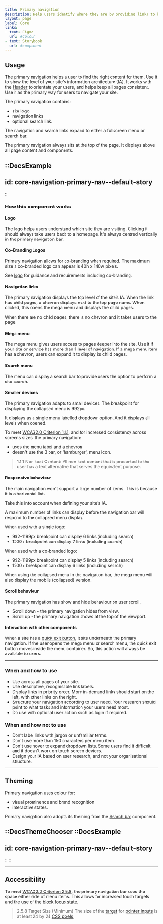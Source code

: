 ```yaml
---
title: Primary navigation
description: Help users identify where they are by providing links to key areas of the website. This help users get to where they need to go.
layout: page
label: Core
links:
- text: Figma
  url: #colour
- text: Storybook
  url: #component
---
```


## Usage
The primary navigation helps a user to find the right content for them. Use it to show the level of your site's information architecture (IA). It works with the [Header](https://deploy-preview-457--ripple-docs.netlify.app/design-system/components/header/) to orientate your users, and helps keep all pages consistent. Use it as the primary way for users to navigate your site.

The primary navigation contains:
- site logo
- navigation links
- optional search link.

The navigation and search links expand to either a fullscreen menu or search bar.

The primary navigation always sits at the top of the page. It displays above all page content and components.

::DocsExample
---
id: core-navigation-primary-nav--default-story
---
::

### How this component works
#### Logo
The logo helps users understand which site they are visiting. Clicking it should always take users back to a homepage. It's always centred vertically in the primary navigation bar.

#### Co-Branding Logos
Primary navigation allows for co-branding when required. The maximum size a co-branded logo can appear is 40h x 140w pixels.

See [logo](https://deploy-preview-457--ripple-docs.netlify.app/design-system/styles/logo/) for guidance and requirements including co-branding.

#### Navigation links 
The primary navigation displays the top level of the site’s IA. When the link has child pages, a chevron displays next to the top page name. When clicked, this opens the mega menu and displays the child pages.

When there are no child pages, there is no chevron and it takes users to the page. 

#### Mega menu
The mega menu gives users access to pages deeper into the site. Use it if your site or service has more than 1 level of navigation. If a mega menu item has a chevron, users can expand it to display its child pages.

#### Search menu
The menu can display a search bar to provide users the option to perform a site search. 

#### Smaller devices
The primary navigation adapts to small devices. The breakpoint for displaying the collapsed menu is 992px.

It displays as a single menu labelled dropdown option. And it displays all levels when opened.

To meet [WCAG2.0 Criterion 1.1.1](https://www.w3.org/TR/UNDERSTANDING-WCAG20/text-equiv.html), and for increased consistency across screens sizes, the primary navigation:
- uses the menu label and a chevron
- doesn't use the 3 bar, or 'hamburger', menu icon.

> 1.1.1 Non-text Content: All non-text content that is presented to the user has a text alternative that serves the equivalent purpose.

#### Responsive behaviour
The main navigation won't support a large number of items. This is because it is a horizontal list.

Take this into account when defining your site's IA.

A maximum number of links can display before the navigation bar will respond to the collapsed menu display.

When used with a single logo:
- 992-1199px breakpoint can display 6 links (including search)
- 1200+ breakpoint can display 7 links (including search)

When used with a co-branded logo:
- 992-1199px breakpoint can display 5 links (including search)
- 1200+ breakpoint can display 6 links (including search)

When using the collapsed menu in the navigation bar, the mega menu will also display the mobile (collapsed) version.

#### Scroll behaviour 
The primary navigation has show and hide behaviour on user scroll.
- Scroll down - the primary navigation hides from view.
- Scroll up - the primary navigation shows at the top of the viewport. 

#### Interaction with other components
When a site has a [quick exit button](), it sits underneath the primary navigation. If the user opens the mega menu or search menu, the quick exit button moves inside the menu container. So, this action will always be available to users.

---

### When and how to use
- Use across all pages of your site.
- Use descriptive, recognisable link labels.
- Display links in priority order. More in-demand links should start on the left, with other links on the right.
- Structure your navigation according to user need. Your research should point to what tasks and information your users need most.
- Do use with optional user action such as login if required.

### When and how not to use
- Don’t label links with jargon or unfamiliar terms.
- Don't use more than 150 characters per menu item.
- Don't use hover to expand dropdown lists. Some users find it difficult and it doesn't work on touch screen devices.
- Design your IA based on user research, and not your organisational structure.

---

## Theming
Primary navigation uses colour for:
- visual prominence and brand recognition
- interactive states.

Primary navigation also adopts its theming from the [Search bar]() component.

::DocsThemeChooser
  ::DocsExample
  ---
  id: core-navigation-primary-nav--default-story
  ---
  ::
::

---

## Accessibility 
To meet [WCAG2.2 Criterion 2.5.8](https://www.w3.org/WAI/WCAG22/Understanding/target-size-minimum), the primary navigation bar uses the space either side of menu items. This allows for increased touch targets and the use of the [block focus state]().

> 2.5.8 Target Size (Minimum) The size of the [target](https://www.w3.org/WAI/WCAG22/Understanding/target-size-minimum#dfn-target) for [pointer inputs](https://www.w3.org/WAI/WCAG22/Understanding/target-size-minimum#dfn-pointer-input) is at least 24 by 24 [CSS pixels](https://www.w3.org/WAI/WCAG22/Understanding/target-size-minimum#dfn-css-pixel),

